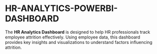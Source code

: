 # HR-ANALYTICS-POWERBI-DASHBOARD
The **HR Analytics Dashboard** is designed to help HR professionals track employee attrition effectively. Using employee data, this dashboard provides key insights and visualizations to understand factors influencing attrition.

